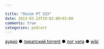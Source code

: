 ```yaml
---

title: "После РТ 333"
date: 2013-03-23T19:02:00+03:00
comments: true
categories: podcast
---
```

[аудио](http://cdn.radio-t.com/rt333post.mp3) ● [пиратский torrent](http://pirates.radio-t.com/torrents/rt333post.mp3.torrent) ● [лог чата](http://chat.radio-t.com/logs/radio-t-333.html) ● [wiki](http://wiki.radio-t.com/%D0%9F%D0%BE%D1%81%D0%BB%D0%B5_%D0%A0%D0%A2_333) <audio src="http://cdn.radio-t.com/rt333post.mp3" preload="none">
